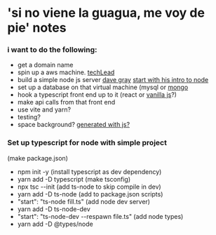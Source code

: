 # 'si no viene la guagua, me voy de pie' notes

### i want to do the following:
* get a domain name
* spin up a aws machine. [techLead](https://www.youtube.com/watch?v=1YXqXPWjmKk)
* build a simple node js server [dave gray](https://www.youtube.com/watch?v=3ZAKY-CDKog) [start with his intro to node](https://www.youtube.com/playlist?list=PL0Zuz27SZ-6PFkIxaJ6Xx_X46avTM1aYw)
* set up a database on that virtual machine (mysql or [mongo](https://fullstackopen.com/en/part3/saving_data_to_mongo_db)
* hook a typescript front end up to it (react or [vanilla js](https://dev.to/vijaypushkin/dead-simple-state-management-in-vanilla-javascript-24p0)?)
* make api calls from that front end
* use vite and yarn?
* testing?
* space background? [generated with js?](https://www.siteinspire.com/websites/6430-clement-brichon)


### Set up typescript for node with simple project
(make package.json)
* npm init -y
(install typescript as dev dependency)
* yarn add -D typescript
(make tsconfig)
* npx tsc --init
(add ts-node to skip compile in dev)
* yarn add -D ts-node
(add to package.json scripts)
* "start": "ts-node fill.ts"
(add node dev server)
* yarn add -D ts-node-dev
* "start": "ts-node-dev --respawn file.ts"
(add node types)
* yarn add -D @types/node


